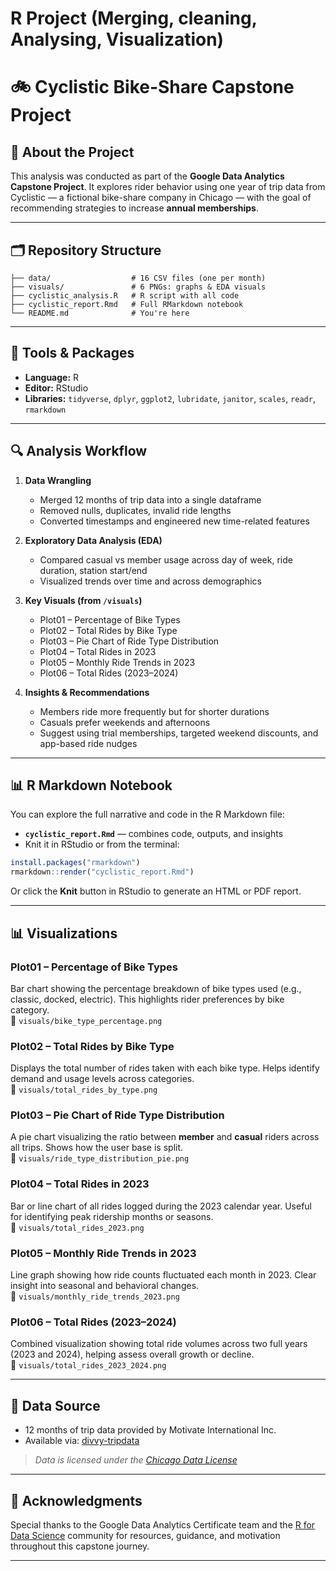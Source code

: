 # R Project (Merging, cleaning, Analysing, Visualization) 

# 🚲 Cyclistic Bike-Share Capstone Project

## 📘 About the Project

This analysis was conducted as part of the **Google Data Analytics Capstone Project**. It explores rider behavior using one year of trip data from Cyclistic — a fictional bike-share company in Chicago — with the goal of recommending strategies to increase **annual memberships**.

---

## 🗂️ Repository Structure

```
├── data/                  # 16 CSV files (one per month)
├── visuals/               # 6 PNGs: graphs & EDA visuals
├── cyclistic_analysis.R   # R script with all code
├── cyclistic_report.Rmd   # Full RMarkdown notebook
└── README.md              # You're here
```

---

## 🧪 Tools & Packages

- **Language:** R
- **Editor:** RStudio
- **Libraries:** `tidyverse`, `dplyr`, `ggplot2`, `lubridate`, `janitor`, `scales`, `readr`, `rmarkdown`

---

## 🔍 Analysis Workflow

1. **Data Wrangling**  
   - Merged 12 months of trip data into a single dataframe  
   - Removed nulls, duplicates, invalid ride lengths  
   - Converted timestamps and engineered new time-related features

2. **Exploratory Data Analysis (EDA)**  
   - Compared casual vs member usage across day of week, ride duration, station start/end  
   - Visualized trends over time and across demographics

3. **Key Visuals (from `/visuals`)**
   - Plot01 – Percentage of Bike Types    
   - Plot02 – Total Rides by Bike Type 
   - Plot03 – Pie Chart of Ride Type Distribution 
   - Plot04 – Total Rides in 2023
   - Plot05 – Monthly Ride Trends in 2023 
   - Plot06 – Total Rides (2023–2024) 

4. **Insights & Recommendations**  
   - Members ride more frequently but for shorter durations  
   - Casuals prefer weekends and afternoons  
   - Suggest using trial memberships, targeted weekend discounts, and app-based ride nudges

---

## 📊 R Markdown Notebook

You can explore the full narrative and code in the R Markdown file:

- **`cyclistic_report.Rmd`** — combines code, outputs, and insights  
- Knit it in RStudio or from the terminal:

```r
install.packages("rmarkdown")
rmarkdown::render("cyclistic_report.Rmd")
```

Or click the **Knit** button in RStudio to generate an HTML or PDF report.

---
## 📊 Visualizations

### Plot01 – Percentage of Bike Types  
Bar chart showing the percentage breakdown of bike types used (e.g., classic, docked, electric). This highlights rider preferences by bike category.  
📁 `visuals/bike_type_percentage.png`

### Plot02 – Total Rides by Bike Type  
Displays the total number of rides taken with each bike type. Helps identify demand and usage levels across categories.  
📁 `visuals/total_rides_by_type.png`

### Plot03 – Pie Chart of Ride Type Distribution  
A pie chart visualizing the ratio between **member** and **casual** riders across all trips. Shows how the user base is split.  
📁 `visuals/ride_type_distribution_pie.png`

### Plot04 – Total Rides in 2023  
Bar or line chart of all rides logged during the 2023 calendar year. Useful for identifying peak ridership months or seasons.  
📁 `visuals/total_rides_2023.png`

### Plot05 – Monthly Ride Trends in 2023  
Line graph showing how ride counts fluctuated each month in 2023. Clear insight into seasonal and behavioral changes.  
📁 `visuals/monthly_ride_trends_2023.png`

### Plot06 – Total Rides (2023–2024)  
Combined visualization showing total ride volumes across two full years (2023 and 2024), helping assess overall growth or decline.  
📁 `visuals/total_rides_2023_2024.png`

---

## 📁 Data Source

- 12 months of trip data provided by Motivate International Inc.  
- Available via: [divvy-tripdata](https://divvy-tripdata.s3.amazonaws.com/index.html)

> *Data is licensed under the [Chicago Data License](https://www.chicago.gov/city/en/narr/foia/data_disclaimer.html)*

---

## 🙌 Acknowledgments

Special thanks to the Google Data Analytics Certificate team and the [R for Data Science](https://r4ds.had.co.nz/) community for resources, guidance, and motivation throughout this capstone journey.

---
